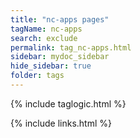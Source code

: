 ```yaml
---
title: "nc-apps pages"
tagName: nc-apps
search: exclude
permalink: tag_nc-apps.html
sidebar: mydoc_sidebar
hide_sidebar: true
folder: tags
---
```


{% include taglogic.html %}

{% include links.html %}

